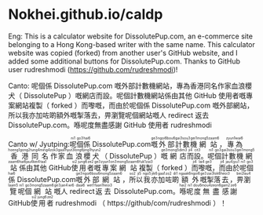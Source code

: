 # Nokhei.github.io/caldp

Eng: This is a calculator website for DissolutePup.com, an e-commerce site belonging to a Hong Kong-based writer with the same name. This calculator website was copied (forked) from another user's GitHub website, and I added some additional buttons for DissolutePup.com. Thanks to GitHub user rudreshmodi (https://github.com/rudreshmodi)!

Canto: 呢個係 DissolutePup.com 嘅外部計數機網站，專為香港同名作家血浪櫻犬（ DissolutePup ）嘅網店而設。呢個計數機網站係由其他 GitHub 使用者嘅專案網站複製（ forked ）而嚟嘅，而由於呢個係 DissolutePup.com 嘅外部網站，所以我亦加咗啲額外嘅掣落去，畀瀏覽呢個網站嘅人 redirect 返去 DissolutePup.com。喺呢度無盡感謝 GitHub 使用者 rudreshmodi

Canto w/ Jyutping: <ruby><rb>呢</rb><rp>(</rp><rt>ni1</rt><rp>)</rp><rb>個</rb><rp>(</rp><rt>go3</rt><rp>)</rp><rb>係</rb><rp>(</rp><rt>hai6</rt><rp>)</rp><rb> DissolutePup.com </rb><rp>(</rp><rt> </rt><rp>)</rp><rb> 嘅</rb><rp>(</rp><rt>ge3</rt><rp>)</rp><rb>外</rb><rp>(</rp><rt>ngoi6</rt><rp>)</rp><rb>部</rb><rp>(</rp><rt>bou6</rt><rp>)</rp><rb>計</rb><rp>(</rp><rt>gai3</rt><rp>)</rp><rb>數</rb><rp>(</rp><rt>sou3</rt><rp>)</rp><rb>機</rb><rp>(</rp><rt>gei1</rt><rp>)</rp><rb>網</rb><rp>(</rp><rt>mong5</rt><rp>)</rp><rb>站</rb><rp>(</rp><rt>zaam6</rt><rp>)</rp><rb>，</rb><rp>(</rp><rt> </rt><rp>)</rp><rb>專</rb><rp>(</rp><rt>zyun1</rt><rp>)</rp><rb>為</rb><rp>(</rp><rt>wai6</rt><rp>)</rp><rb>香</rb><rp>(</rp><rt>hoeng1</rt><rp>)</rp><rb>港</rb><rp>(</rp><rt>gong2</rt><rp>)</rp><rb>同</rb><rp>(</rp><rt>tung4</rt><rp>)</rp><rb>名</rb><rp>(</rp><rt>ming4</rt><rp>)</rp><rb>作</rb><rp>(</rp><rt>zok3</rt><rp>)</rp><rb>家</rb><rp>(</rp><rt>gaa1</rt><rp>)</rp><rb>血</rb><rp>(</rp><rt>hyut3</rt><rp>)</rp><rb>浪</rb><rp>(</rp><rt>long6</rt><rp>)</rp><rb>櫻</rb><rp>(</rp><rt>jing1</rt><rp>)</rp><rb>犬</rb><rp>(</rp><rt>hyun2</rt><rp>)</rp><rb>（ DissolutePup ）</rb><rp>(</rp><rt> </rt><rp>)</rp><rb>嘅</rb><rp>(</rp><rt>ge3</rt><rp>)</rp><rb>網</rb><rp>(</rp><rt>mong5</rt><rp>)</rp><rb>店</rb><rp>(</rp><rt>dim3</rt><rp>)</rp><rb>而</rb><rp>(</rp><rt>ji4</rt><rp>)</rp><rb>設</rb><rp>(</rp><rt>cit3</rt><rp>)</rp><rb>。</rb><rp>(</rp><rt> </rt><rp>)</rp><rb>呢</rb><rp>(</rp><rt>ni1</rt><rp>)</rp><rb>個</rb><rp>(</rp><rt>go3</rt><rp>)</rp><rb>計</rb><rp>(</rp><rt>gai3</rt><rp>)</rp><rb>數</rb><rp>(</rp><rt>sou3</rt><rp>)</rp><rb>機</rb><rp>(</rp><rt>gei1</rt><rp>)</rp><rb>網</rb><rp>(</rp><rt>mong5</rt><rp>)</rp><rb>站</rb><rp>(</rp><rt>zaam6</rt><rp>)</rp><rb>係</rb><rp>(</rp><rt>hai6</rt><rp>)</rp><rb>由</rb><rp>(</rp><rt>jau4</rt><rp>)</rp><rb>其</rb><rp>(</rp><rt>kei4</rt><rp>)</rp><rb>他</rb><rp>(</rp><rt>taa1</rt><rp>)</rp><rb> GitHub</rb><rp>(</rp><rt> </rt><rp>)</rp><rb>使</rb><rp>(</rp><rt>si2</rt><rp>)</rp><rb>用</rb><rp>(</rp><rt>jung6</rt><rp>)</rp><rb>者</rb><rp>(</rp><rt>ze2</rt><rp>)</rp><rb>嘅</rb><rp>(</rp><rt>ge3</rt><rp>)</rp><rb>專</rb><rp>(</rp><rt>zyun1</rt><rp>)</rp><rb>案</rb><rp>(</rp><rt>on3</rt><rp>)</rp><rb>網</rb><rp>(</rp><rt>mong5</rt><rp>)</rp><rb>站</rb><rp>(</rp><rt>zaam6</rt><rp>)</rp><rb>複</rb><rp>(</rp><rt>fuk1</rt><rp>)</rp><rb>製</rb><rp>(</rp><rt>zai3</rt><rp>)</rp><rb>（ forked ）</rb><rp>(</rp><rt> </rt><rp>)</rp><rb>而</rb><rp>(</rp><rt>ji4</rt><rp>)</rp><rb>嚟</rb><rp>(</rp><rt>lai4</rt><rp>)</rp><rb>嘅</rb><rp>(</rp><rt>ge3</rt><rp>)</rp><rb>，</rb><rp>(</rp><rt> </rt><rp>)</rp><rb>而</rb><rp>(</rp><rt>ji4</rt><rp>)</rp><rb>由</rb><rp>(</rp><rt>jau4</rt><rp>)</rp><rb>於</rb><rp>(</rp><rt>jyu1</rt><rp>)</rp><rb>呢</rb><rp>(</rp><rt>ni1</rt><rp>)</rp><rb>個</rb><rp>(</rp><rt>go3</rt><rp>)</rp><rb>係</rb><rp>(</rp><rt>hai6</rt><rp>)</rp><rb> DissolutePup.com</rb><rp>(</rp><rt> </rt><rp>)</rp><rb>嘅</rb><rp>(</rp><rt>ge3</rt><rp>)</rp><rb>外</rb><rp>(</rp><rt>ngoi6</rt><rp>)</rp><rb>部</rb><rp>(</rp><rt>bou6</rt><rp>)</rp><rb>網</rb><rp>(</rp><rt>mong5</rt><rp>)</rp><rb>站</rb><rp>(</rp><rt>zaam6</rt><rp>)</rp><rb>，</rb><rp>(</rp><rt> </rt><rp>)</rp><rb>所</rb><rp>(</rp><rt>so2</rt><rp>)</rp><rb>以</rb><rp>(</rp><rt>ji5</rt><rp>)</rp><rb>我</rb><rp>(</rp><rt>ngo5</rt><rp>)</rp><rb>亦</rb><rp>(</rp><rt>jik6</rt><rp>)</rp><rb>加</rb><rp>(</rp><rt>gaa1</rt><rp>)</rp><rb>咗</rb><rp>(</rp><rt>zo2</rt><rp>)</rp><rb>啲</rb><rp>(</rp><rt>di1</rt><rp>)</rp><rb>額</rb><rp>(</rp><rt>ngaak6</rt><rp>)</rp><rb>外</rb><rp>(</rp><rt>ngoi6</rt><rp>)</rp><rb>嘅</rb><rp>(</rp><rt>ge3</rt><rp>)</rp><rb>掣</rb><rp>(</rp><rt>zai3</rt><rp>)</rp><rb>落</rb><rp>(</rp><rt>lok6</rt><rp>)</rp><rb>去</rb><rp>(</rp><rt>heoi3</rt><rp>)</rp><rb>，</rb><rp>(</rp><rt> </rt><rp>)</rp><rb>畀</rb><rp>(</rp><rt>bei2</rt><rp>)</rp><rb>瀏</rb><rp>(</rp><rt>lau4</rt><rp>)</rp><rb>覽</rb><rp>(</rp><rt>laam5</rt><rp>)</rp><rb>呢</rb><rp>(</rp><rt>ni1</rt><rp>)</rp><rb>個</rb><rp>(</rp><rt>go3</rt><rp>)</rp><rb>網</rb><rp>(</rp><rt>mong5</rt><rp>)</rp><rb>站</rb><rp>(</rp><rt>zaam6</rt><rp>)</rp><rb>嘅</rb><rp>(</rp><rt>ge3</rt><rp>)</rp><rb>人</rb><rp>(</rp><rt>jan4</rt><rp>)</rp><rb> redirect</rb><rp>(</rp><rt>wi6 daai6 wet1</rt><rp>)</rp><rb>返</rb><rp>(</rp><rt>faan1</rt><rp>)</rp><rb>去</rb><rp>(</rp><rt>heoi3</rt><rp>)</rp><rb> DissolutePup.com</rb><rp>(</rp><rt> </rt><rp>)</rp><rb>。</rb><rp>(</rp><rt> </rt><rp>)</rp><rb>喺</rb><rp>(</rp><rt>hai2</rt><rp>)</rp><rb>呢</rb><rp>(</rp><rt>ni1</rt><rp>)</rp><rb>度</rb><rp>(</rp><rt>dou6</rt><rp>)</rp><rb>無</rb><rp>(</rp><rt>mou4</rt><rp>)</rp><rb>盡</rb><rp>(</rp><rt>zeon6</rt><rp>)</rp><rb>感</rb><rp>(</rp><rt>gam2</rt><rp>)</rp><rb>謝</rb><rp>(</rp><rt>ze6</rt><rp>)</rp><rb> GitHub </rb><rp>(</rp><rt> </rt><rp>)</rp><rb>使</rb><rp>(</rp><rt>si2</rt><rp>)</rp><rb>用</rb><rp>(</rp><rt>jung6</rt><rp>)</rp><rb>者</rb><rp>(</rp><rt>ze2</rt><rp>)</rp><rb> rudreshmodi （ https://github/com/rudreshmodi ）！
